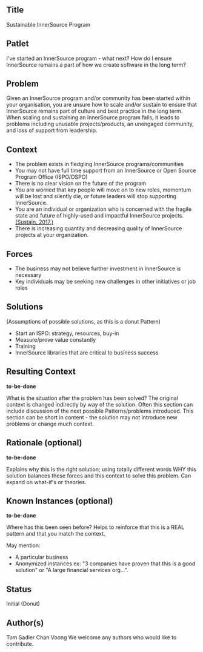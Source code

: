 ## Title

Sustainable InnerSource Program

## Patlet

I've started an InnerSource program - what next? How do I ensure InnerSource remains a part of how we create software in the long term?

## Problem

Given an InnerSource program and/or community has been started within your organisation, you are unsure how to scale and/or sustain to ensure that InnerSource remains part of culture and best practice in the long term. When scaling and sustaining an InnerSource program fails, it leads to problems including unusable projects/products, an unengaged community, and loss of support from leadership.

## Context

* The problem exists in fledgling InnerSource programs/communities
* You may not have full time support from an InnerSource or Open Source Program Office (ISPO/OSPO)
* There is no clear vision on the future of the program
* You are worried that key people will move on to new roles, momentum will be lost and silently die, or future leaders will stop supporting InnerSource.
* You are an individual or organization who is concerned with the fragile state and future of highly-used and impactful InnerSource projects.
[(Sustain. 2017.)](https://sustainoss.org/assets/pdf/SustainOSS-west-2017-report.pdf)
* There is increasing quantity and decreasing quality of InnerSource projects at your organization.

## Forces

* The business may not believe further investment in InnerSource is necessary
* Key individuals may be seeking new challenges in other initiatives or job roles

## Solutions

(Assumptions of possible solutions, as this is a donut Pattern)

* Start an ISPO: strategy, resources, buy-in
* Measure/prove value constantly
* Training
* InnerSource libraries that are critical to business success

## Resulting Context

**to-be-done**

What is the situation after the problem has been solved?
The original context is changed indirectly by way of the solution.
Often this section can include discussion of the next possible Patterns/problems introduced.
This section can be short in content - the solution may not introduce new problems or change much context.

## Rationale (optional)

**to-be-done**

Explains why this is the right solution; using totally different words WHY this solution balances these forces and this context to solve this problem.
Can expand on what-if's or theories.

## Known Instances (optional)

**to-be-done**

Where has this been seen before?
Helps to reinforce that this is a REAL pattern and that you match the context.

May mention:

* A particular business
* Anonymized instances ex: "3 companies have proven that this is a good solution" or "A large financial services org...".

## Status

Initial (Donut)

## Author(s)

Tom Sadler
Chan Voong
We welcome any authors who would like to contribute.
